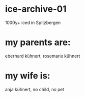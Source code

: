 # ice-archive-01
1000y+ iced in Spitzbergen

# my parents are:
eberhard kühnert, rosemarie kühnert

# my wife is:
anja kühnert, no child, no pet
